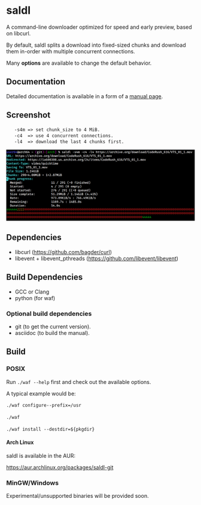 # saldl

A command-line downloader optimized for speed and early preview, based
on libcurl.

By default, saldl splits a download into fixed-sized chunks and download
them in-order with multiple concurrent connections.

Many **options** are available to change the default behavior.

## Documentation

Detailed documentation is available in a form of a [manual page](https://saldl.github.io/saldl.1.html).

## Screenshot

```
   -s4m => set chunk_size to 4 MiB.
   -c4  => use 4 concurrent connections.
   -l4  => download the last 4 chunks first.
```

![saldl screenshot](https://raw.githubusercontent.com/saldl/misc/master/saldl.png)

## Dependencies

* libcurl (https://github.com/bagder/curl)
* libevent + libevent_pthreads (https://github.com/libevent/libevent)

## Build Dependencies

* GCC or Clang
* python (for waf)

### Optional build dependencies

* git (to get the current version).
* asciidoc (to build the manual).

## Build

### POSIX

Run `./waf --help` first and check out the available options.

A typical example would be:

```
./waf configure--prefix=/usr

./waf

./waf install --destdir=${pkgdir}
```

#### Arch Linux

saldl is available in the AUR:

https://aur.archlinux.org/packages/saldl-git

### MinGW/Windows

Experimental/unsupported binaries will be provided soon.


